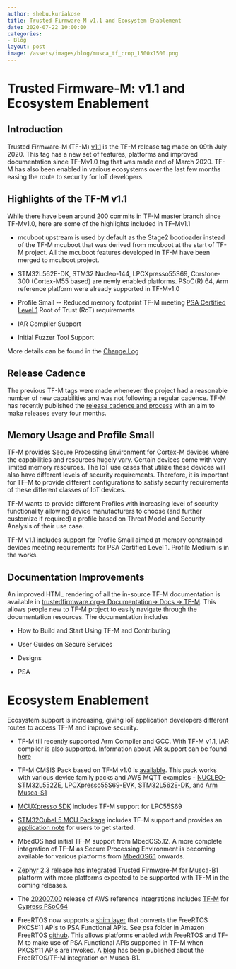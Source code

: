 ```yaml
---
author: shebu.kuriakose
title: Trusted Firmware-M v1.1 and Ecosystem Enablement 
date: 2020-07-22 10:00:00
categories:
- Blog
layout: post
image: /assets/images/blog/musca_tf_crop_1500x1500.png
---
```


**Trusted Firmware-M: v1.1 and Ecosystem Enablement**
=====================================================

Introduction
------------

Trusted Firmware-M (TF-M)
[v1.1](https://git.trustedfirmware.org/TF-M/trusted-firmware-m.git/tag/?h=TF-Mv1.1)
is the TF-M release tag made on 09th July 2020. This tag has a new set
of features, platforms and improved documentation since TF-Mv1.0 tag
that was made end of March 2020. TF-M has also been enabled in various
ecosystems over the last few months easing the route to security for IoT
developers.

Highlights of the TF-M v1.1 
---------------------------

While there have been around 200 commits in TF-M master branch since
TF-Mv1.0, here are some of the highlights included in TF-Mv1.1

-   mcuboot upstream is used by default as the Stage2 bootloader instead
    of the TF-M mcuboot that was derived from mcuboot at the start of
    TF-M project. All the mcuboot features developed in TF-M have been
    merged to mcuboot project.

-   STM32L562E-DK, STM32 Nucleo-144, LPCXpresso55S69, Corstone-300
    (Cortex-M55 based) are newly enabled platforms. PSoC(R) 64, Arm
    reference platform were already supported in TF-Mv1.0

-   Profile Small -- Reduced memory footprint TF-M meeting [PSA
    Certified Level
    1](https://www.psacertified.org/security-certification/psa-certified-level-1/)
    Root of Trust (RoT) requirements

-   IAR Compiler Support

-   Initial Fuzzer Tool Support

More details can be found in the [Change
Log](https://ci.trustedfirmware.org/job/tf-m-build-docs-nightly/lastStableBuild/artifact/trusted-firmware-m/build/docs/user_guide/html/docs/reference/changelog.html)

Release Cadence 
---------------

The previous TF-M tags were made whenever the project had a reasonable
number of new capabilities and was not following a regular cadence. TF-M
has recently published the [release cadence and
process](https://ci.trustedfirmware.org/job/tf-m-build-docs-nightly/lastStableBuild/artifact/trusted-firmware-m/build/docs/user_guide/html/docs/contributing/release_process.html)
with an aim to make releases every four months.

Memory Usage and Profile Small 
------------------------------

TF-M provides Secure Processing Environment for Cortex-M devices where
the capabilities and resources hugely vary. Certain devices come with
very limited memory resources. The IoT use cases that utilize these
devices will also have different levels of security requirements.
Therefore, it is important for TF-M to provide different configurations
to satisfy security requirements of these different classes of IoT
devices.

TF-M wants to provide different Profiles with increasing level of
security functionality allowing device manufacturers to choose (and
further customize if required) a profile based on Threat Model and
Security Analysis of their use case.

TF-M v1.1 includes support for Profile Small aimed at memory constrained 
devices meeting requirements for PSA Certified Level 1. Profile Medium 
is in the works.

Documentation Improvements 
--------------------------

An improved HTML rendering of all the in-source TF-M documentation is
available in [trustedfirmware.org-\> Documentation-\> Docs -\>
TF-M](https://ci.trustedfirmware.org/job/tf-m-build-docs-nightly/lastStableBuild/artifact/trusted-firmware-m/build/docs/user_guide/html/index.html).
This allows people new to TF-M project to easily navigate through the
documentation resources. The documentation includes

-   How to Build and Start Using TF-M and Contributing

-   User Guides on Secure Services

-   Designs

-   PSA

Ecosystem Enablement
====================

Ecosystem support is increasing, giving IoT application developers
different routes to access TF-M and improve security.

-   TF-M till recently supported Arm Compiler and GCC. With TF-M v1.1,
    IAR compiler is also supported. Information about IAR support can be
    found
    [here](https://ci.trustedfirmware.org/job/tf-m-build-docs-nightly/lastStableBuild/artifact/trusted-firmware-m/build/docs/user_guide/html/docs/getting_started/tfm_build_instruction_iar.html)

-   TF-M CMSIS Pack based on TF-M v1.0 is
    [available](https://www.keil.com/dd2/Pack/#/ARM.TFM.2.0.0.pack).
    This pack works with various device family packs and AWS MQTT
    examples -
    [NUCLEO-STM32L552ZE](https://www.keil.com/download/files/AWS_MQTT_Demo_NUCLEO-L552ZE-Q_TZ.zip),
    [LPCXpresso55S69-EVK](https://www.keil.com/download/files/AWS_MQTT_Demo_LPCXpresso55S69_TZ.zip),
    [STM32L562E-DK](https://www.keil.com/download/files/AWS_MQTT_Demo_STM32L562E-DK_TZ.zip),
    and [Arm
    Musca-S1](https://www2.keil.com/docs/default-source/default-document-library/AWS_MQTT_Demo_Musca-S1.zip)

-   [MCUXpresso
    SDK](https://www.nxp.com/design/software/development-software/mcuxpresso-software-and-tools/mcuxpresso-software-development-kit-sdk:MCUXpresso-SDK)
    includes TF-M support for LPC55S69

-   [STM32CubeL5 MCU
    Package](https://www.st.com/en/embedded-software/stm32cubel5.html)
    includes TF-M support and provides an [application
    note](https://www.st.com/content/ccc/resource/technical/document/user_manual/group1/fb/57/0a/1c/6a/e1/44/fa/DM00678763/files/DM00678763.pdf/jcr:content/translations/en.DM00678763.pdf)
    for users to get started.

-   MbedOS had initial TF-M support from MbedOS5.12. A more complete
    integration of TF-M as Secure Processing Environment is becoming
    available for various platforms from
    [MbedOS6.1](https://github.com/ARMmbed/mbed-os/releases/tag/mbed-os-6.1.0)
    onwards.

-   [Zephyr
    2.3](https://docs.zephyrproject.org/latest/releases/release-notes-2.3.html)
    release has integrated Trusted Firmware-M for Musca-B1 platform with
    more platforms expected to be supported with TF-M in the coming
    releases.

-   The
    [202007.00](https://github.com/aws/amazon-freertos/tree/202007.00)
    release of AWS reference integrations includes
    [TF-M](https://github.com/aws/amazon-freertos/tree/202007.00/vendors/cypress/MTB/psoc6/psoc64tfm)
    for [Cypress
    PSoC64](https://devices.amazonaws.com/detail/a3G0h0000088AgXEAU/PSoC%C2%AE-64-Standard-secure-AWS-Wi-Fi-Bluetooth-Pioneer-Kit)

-   FreeRTOS now supports a [shim layer](https://github.com/aws/amazon-freertos/tree/master/libraries/abstractions/pkcs11) that converts the FreeRTOS PKCS\#11 APIs to PSA Functional APIs. See psa folder in Amazon FreeRTOS [github](https://github.com/aws/amazon-freertos/tree/master/libraries/abstractions/pkcs11). This allows platforms enabled with FreeRTOS and TF-M to make use of PSA Functional APIs supported in TF-M when PKCS\#11 APIs are invoked. A [blog](https://www.freertos.org/2020/07/security-for-arm-cortex-m-devices-with-freertos.html) has been published about the FreeRTOS/TF-M integration on Musca-B1.
    
